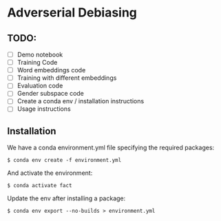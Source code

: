 # Adverserial Debiasing

## TODO:

- [ ] Demo notebook
- [ ] Training Code
- [ ] Word embeddings code
- [ ] Training with different embeddings
- [ ] Evaluation code
- [ ] Gender subspace code
- [ ] Create a conda env / installation instructions
- [ ] Usage instructions

## Installation

We have a conda environment.yml file specifying the required packages:

    $ conda env create -f environment.yml

And activate the environment:

    $ conda activate fact
    
Update the env after installing a package:

    $ conda env export --no-builds > environment.yml

